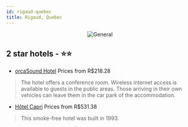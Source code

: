 ```yaml
---
id: rigaud-quebec
title: Rigaud, Quebec
---
```


<center><img src="http://cdnh.octanio.com/photos/32/327293_8.jpg" alt="General" /></center>


##  2 star hotels - ⭐️⭐️

-    [orcaSound Hotel](https://us.hurb.com/hotels/rigaud/orcasound-hotel-JNP-JP829342?cmp=18055) Prices from R$218.28
   > The hotel offers a conference room. Wireless internet access is available to guests in the public areas. Those arriving in their own vehicles can leave them in the car park of the accommodation.

-    [Hôtel Capri](https://us.hurb.com/hotels/rigaud/hotel-capri-JNP-JP295472?cmp=18055) Prices from R$531.38
   > This smoke-free hotel was built in 1993.
